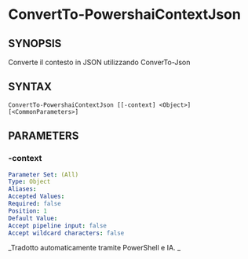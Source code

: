 ﻿---
external help file: powershai-help.xml
schema: 2.0.0
powershai: true
---

# ConvertTo-PowershaiContextJson

## SYNOPSIS <!--!= @#Synop !-->
Converte il contesto in JSON utilizzando ConverTo-Json

## SYNTAX <!--!= @#Syntax !-->

```
ConvertTo-PowershaiContextJson [[-context] <Object>] [<CommonParameters>]
```

## PARAMETERS <!--!= @#Params !-->

### -context

```yml
Parameter Set: (All)
Type: Object
Aliases: 
Accepted Values: 
Required: false
Position: 1
Default Value: 
Accept pipeline input: false
Accept wildcard characters: false
```




<!--PowershaiAiDocBlockStart-->
_Tradotto automaticamente tramite PowerShell e IA. 
_
<!--PowershaiAiDocBlockEnd-->
